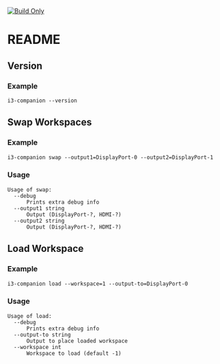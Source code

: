 [![Build Only](https://github.com/gwendolyngoetz/i3-companion/actions/workflows/build.yml/badge.svg?branch=master)](https://github.com/gwendolyngoetz/i3-companion/actions/workflows/build.yml)

# README

## Version
### Example
`i3-companion --version`

## Swap Workspaces

### Example
`i3-companion swap --output1=DisplayPort-0 --output2=DisplayPort-1`

### Usage
```
Usage of swap:
  --debug
      Prints extra debug info
  --output1 string
      Output (DisplayPort-?, HDMI-?)
  --output2 string
      Output (DisplayPort-?, HDMI-?)
```

## Load Workspace

### Example

`i3-companion load --workspace=1 --output-to=DisplayPort-0`

### Usage
```
Usage of load:
  --debug
      Prints extra debug info
  --output-to string
      Output to place loaded workspace
  --workspace int
      Workspace to load (default -1)
```
